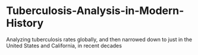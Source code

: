 # Tuberculosis-Analysis-in-Modern-History
Analyzing tuberculosis rates globally, and then narrowed down to just in the United States and California, in recent decades
